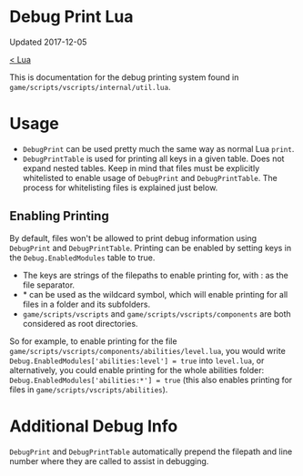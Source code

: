 # Debug Print Lua

Updated 2017-12-05

[< Lua][0]

This is documentation for the debug printing system found in `game/scripts/vscripts/internal/util.lua`.

# Usage
- `DebugPrint` can be used pretty much the same way as normal Lua `print`.
- `DebugPrintTable` is used for printing all keys in a given table. Does not expand nested tables.
Keep in mind that files must be explicitly whitelisted to enable usage of `DebugPrint` and `DebugPrintTable`. The process for whitelisting files is explained just below.

## Enabling Printing
By default, files won't be allowed to print debug information using `DebugPrint` and `DebugPrintTable`. Printing can be enabled by setting keys in the `Debug.EnabledModules` table to true.
- The keys are strings of the filepaths to enable printing for, with : as the file separator.
- \* can be used as the wildcard symbol, which will enable printing for all files in a folder and its subfolders.
- `game/scripts/vscripts` and `game/scripts/vscripts/components` are both considered as root directories.

So for example, to enable printing for the file `game/scripts/vscripts/components/abilities/level.lua`, you would write `Debug.EnabledModules['abilities:level'] = true` into `level.lua`, or alternatively, you could enable printing for the whole abilities folder: `Debug.EnabledModules['abilities:*'] = true` (this also enables printing for files in `game/scripts/vscripts/abilities`).

# Additional Debug Info
`DebugPrint` and `DebugPrintTable` automatically prepend the filepath and line number where they are called to assist in debugging.

[0]: README.md
